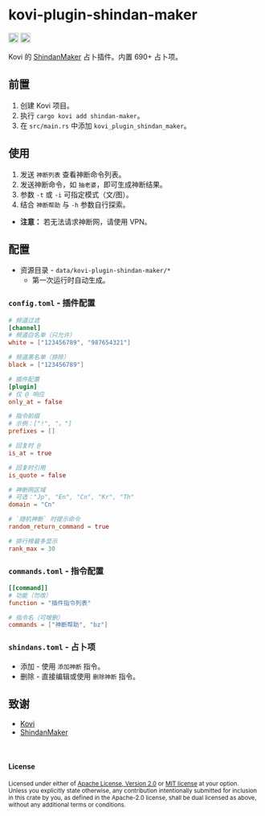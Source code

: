 # kovi-plugin-shindan-maker

[<img alt="github" src="https://img.shields.io/badge/github-araea/kovi_plugin_shindan_maker-8da0cb?style=for-the-badge&labelColor=555555&logo=github" height="20">](https://github.com/araea/kovi-plugin-shindan-maker)
[<img alt="crates.io" src="https://img.shields.io/crates/v/kovi-plugin-shindan-maker.svg?style=for-the-badge&color=fc8d62&logo=rust" height="20">](https://crates.io/crates/kovi-plugin-shindan-maker)

Kovi 的 [ShindanMaker](https://en.shindanmaker.com/) 占卜插件。内置 690+ 占卜项。

## 前置

1. 创建 Kovi 项目。
2. 执行 `cargo kovi add shindan-maker`。
3. 在 `src/main.rs` 中添加 `kovi_plugin_shindan_maker`。

## 使用

1. 发送 `神断列表` 查看神断命令列表。
2. 发送神断命令，如 `抽老婆`，即可生成神断结果。
3. 参数 `-t` 或 `-i` 可指定模式（文/图）。
4. 结合 `神断帮助` 与 `-h` 参数自行探索。

* **注意：** 若无法请求神断网，请使用 VPN。

## 配置

* 资源目录 - `data/kovi-plugin-shindan-maker/*`
  * 第一次运行时自动生成。

### `config.toml` - 插件配置

```toml
# 频道过滤
[channel]
# 频道白名单（只允许）
white = ["123456789", "987654321"]

# 频道黑名单（排除）
black = ["123456789"]

# 插件配置
[plugin]
# 仅 @ 响应
only_at = false

# 指令前缀
# 示例：["!", "。"]
prefixes = []

# 回复时 @
is_at = true

# 回复时引用
is_quote = false

# 神断网区域
# 可选："Jp", "En", "Cn", "Kr", "Th"
domain = "Cn"

# `随机神断` 时提示命令
random_return_command = true

# 排行榜最多显示
rank_max = 30
```

### `commands.toml` - 指令配置

```toml
[[command]]
# 功能（勿改）
function = "插件指令列表"

# 指令名（可增删）
commands = ["神断帮助", "bz"]
```

### `shindans.toml` - 占卜项

* 添加 - 使用 `添加神断` 指令。
* 删除 - 直接编辑或使用 `删除神断` 指令。

## 致谢

* [Kovi](https://kovi.threkork.com/)
* [ShindanMaker](https://cn.shindanmaker.com/)

<br>

#### License

<sup>
Licensed under either of <a href="LICENSE-APACHE">Apache License, Version
2.0</a> or <a href="LICENSE-MIT">MIT license</a> at your option.
</sup>

<br>

<sub>
Unless you explicitly state otherwise, any contribution intentionally submitted
for inclusion in this crate by you, as defined in the Apache-2.0 license, shall
be dual licensed as above, without any additional terms or conditions.
</sub>
